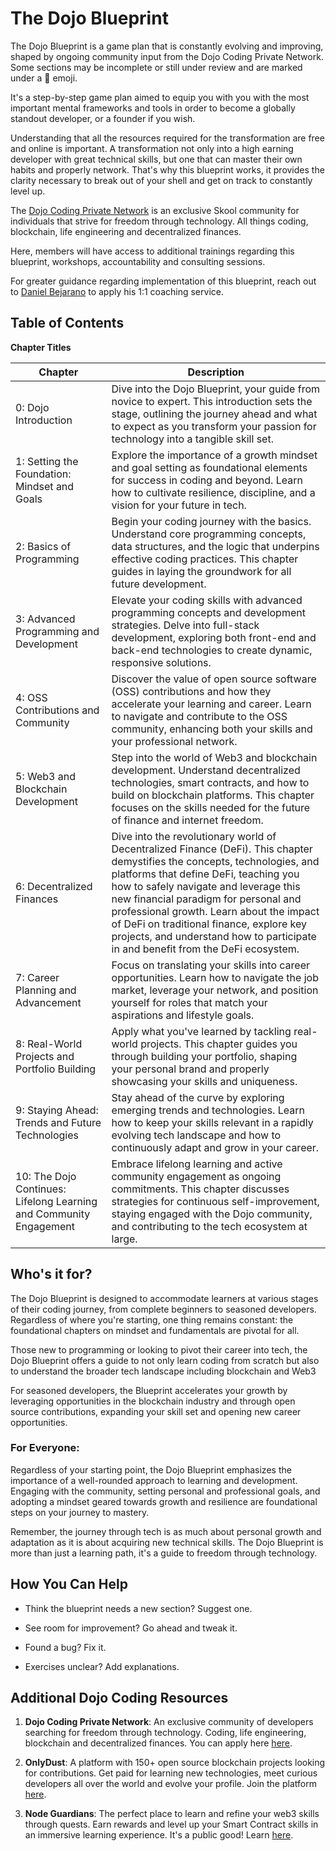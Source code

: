 # The Dojo Blueprint

The Dojo Blueprint is a game plan that is constantly evolving and improving, shaped by ongoing community input from the Dojo Coding Private Network. Some sections may be incomplete or still under review and are marked under a 🚧 emoji.

It's a step-by-step game plan aimed to equip you with you with the most important mental frameworks and tools in order to become a globally standout developer, or a founder if you wish.

Understanding that all the resources required for the transformation are free and online is important. A transformation not only into a high earning developer with great technical skills, but one that can master their own habits and properly network. That's why this blueprint works, it provides the clarity necessary to break out of your shell and get on track to constantly level up.

The [Dojo Coding Private Network](https://skool.com/dojo-coding) is an exclusive Skool community for individuals that strive for freedom through technology. All things coding, blockchain, life engineering and decentralized finances.

Here, members will have access to additional trainings regarding this blueprint, workshops, accountability and consulting sessions.

For greater guidance regarding implementation of this blueprint, reach out to [Daniel Bejarano](https://instagram.com/danielbejaranocr) to apply his 1:1 coaching service.

## Table of Contents

**Chapter Titles**

| Chapter                                                            | Description                                                                                                                                                                                                                                                                                                                                                                                                                       |
| ------------------------------------------------------------------ | --------------------------------------------------------------------------------------------------------------------------------------------------------------------------------------------------------------------------------------------------------------------------------------------------------------------------------------------------------------------------------------------------------------------------------- |
| 0: Dojo Introduction                                               | Dive into the Dojo Blueprint, your guide from novice to expert. This introduction sets the stage, outlining the journey ahead and what to expect as you transform your passion for technology into a tangible skill set.                                                                                                                                                                                                          |
| 1: Setting the Foundation: Mindset and Goals                       | Explore the importance of a growth mindset and goal setting as foundational elements for success in coding and beyond. Learn how to cultivate resilience, discipline, and a vision for your future in tech.                                                                                                                                                                                                                       |
| 2: Basics of Programming                                           | Begin your coding journey with the basics. Understand core programming concepts, data structures, and the logic that underpins effective coding practices. This chapter guides in laying the groundwork for all future development.                                                                                                                                                                                               |
| 3: Advanced Programming and Development                            | Elevate your coding skills with advanced programming concepts and development strategies. Delve into full-stack development, exploring both front-end and back-end technologies to create dynamic, responsive solutions.                                                                                                                                                                                                          |
| 4: OSS Contributions and Community                                 | Discover the value of open source software (OSS) contributions and how they accelerate your learning and career. Learn to navigate and contribute to the OSS community, enhancing both your skills and your professional network.                                                                                                                                                                                                 |
| 5: Web3 and Blockchain Development                                 | Step into the world of Web3 and blockchain development. Understand decentralized technologies, smart contracts, and how to build on blockchain platforms. This chapter focuses on the skills needed for the future of finance and internet freedom.                                                                                                                                                                               |
| 6: Decentralized Finances                                          | Dive into the revolutionary world of Decentralized Finance (DeFi). This chapter demystifies the concepts, technologies, and platforms that define DeFi, teaching you how to safely navigate and leverage this new financial paradigm for personal and professional growth. Learn about the impact of DeFi on traditional finance, explore key projects, and understand how to participate in and benefit from the DeFi ecosystem. |
| 7: Career Planning and Advancement                                 | Focus on translating your skills into career opportunities. Learn how to navigate the job market, leverage your network, and position yourself for roles that match your aspirations and lifestyle goals.                                                                                                                                                                                                                         |
| 8: Real-World Projects and Portfolio Building                      | Apply what you've learned by tackling real-world projects. This chapter guides you through building your portfolio, shaping your personal brand and properly showcasing your skills and uniqueness.                                                                                                                                                                                                                               |
| 9: Staying Ahead: Trends and Future Technologies                   | Stay ahead of the curve by exploring emerging trends and technologies. Learn how to keep your skills relevant in a rapidly evolving tech landscape and how to continuously adapt and grow in your career.                                                                                                                                                                                                                         |
| 10: The Dojo Continues: Lifelong Learning and Community Engagement | Embrace lifelong learning and active community engagement as ongoing commitments. This chapter discusses strategies for continuous self-improvement, staying engaged with the Dojo community, and contributing to the tech ecosystem at large.                                                                                                                                                                                    |

## Who's it for?

The Dojo Blueprint is designed to accommodate learners at various stages of their coding journey, from complete beginners to seasoned developers. Regardless of where you're starting, one thing remains constant: the foundational chapters on mindset and fundamentals are pivotal for all.

Those new to programming or looking to pivot their career into tech, the Dojo Blueprint offers a guide to not only learn coding from scratch but also to understand the broader tech landscape including blockchain and Web3

For seasoned developers, the Blueprint accelerates your growth by leveraging opportunities in the blockchain industry and through open source contributions, expanding your skill set and opening new career opportunities.

### For Everyone:

Regardless of your starting point, the Dojo Blueprint emphasizes the importance of a well-rounded approach to learning and development. Engaging with the community, setting personal and professional goals, and adopting a mindset geared towards growth and resilience are foundational steps on your journey to mastery.

Remember, the journey through tech is as much about personal growth and adaptation as it is about acquiring new technical skills. The Dojo Blueprint is more than just a learning path, it's a guide to freedom through technology.

## How You Can Help

- Think the blueprint needs a new section? Suggest one.

- See room for improvement? Go ahead and tweak it.

- Found a bug? Fix it.

- Exercises unclear? Add explanations.

## Additional Dojo Coding Resources

1.  **Dojo Coding Private Network**: An exclusive community of developers searching for freedom through technology. Coding, life engineering, blockchain and decentralized finances. You can apply here [here](https://skool.com/dojo-coding).

2.  **OnlyDust**: A platform with 150+ open source blockchain projects looking for contributions. Get paid for learning new technologies, meet curious developers all over the world and evolve your profile. Join the platform [here](https://www.onlydust.com/?utm_medium=event&utm_source=danielbejarano).

3.  **Node Guardians**: The perfect place to learn and refine your web3 skills through quests. Earn rewards and level up your Smart Contract skills in an immersive learning experience. It's a public good! Learn [here](https://nodeguardians.io/).
